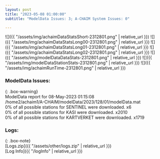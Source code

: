 ```yaml
---
layout: post
title: "2023-05-08 01:00:00"
subtitle: "ModelData Issues: 3; A-CHAIM System Issues: 0"

---
```


![]({{ "/assets/img/achaimDataStatsShort-2312801.png" | relative_url }})
![]({{ "/assets/img/achaimDataStatsLong00-2312801.png" | relative_url }})
![]({{ "/assets/img/achaimDataStatsLong01-2312801.png" | relative_url }})
![]({{ "/assets/img/achaimDataStatsLong02-2312801.png" | relative_url }})
![]({{ "/assets/img/modelDataDataStats-2312801.png" | relative_url }})
![]({{ "/assets/img/modelDataStationStats-2312801.png" | relative_url }})
![]({{ "/assets/img/achaimRunTime-2312801.png" | relative_url }})


### ModelData Issues:  
  
{: .box-warning}  
 ModelData report for 08-May-2023 01:15:08   
 /home2/achaim1/A-CHAIM/modelData/2023/128/01/modelData.mat   
 0% of all possible stations for SENTINEL were downloaded. x6   
 0% of all possible stations for KASI were downloaded. x2010   
 0% of all possible stations for KARTVERKET were downloaded. x1719   
  


### Logs:  
  
{: .box-note}  
[Logs.zip]({{ "/assets/other/logs.zip" | relative_url }})  
[Log Info]({{ "/logInfo" | relative_url }})  
